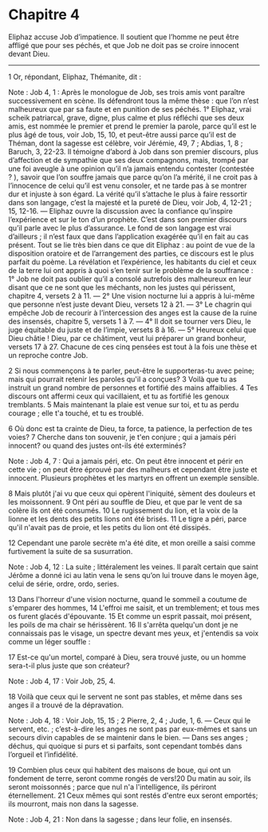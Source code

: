 # Chapitre 4

Eliphaz accuse Job d’impatience.
Il soutient que l’homme ne peut être affligé que pour ses péchés, et que Job ne doit pas se croire innocent devant Dieu.

***

1 Or, répondant, Eliphaz, Thémanite, dit :

<span class="bible-note">Note : </span> Job 4, 1 : Après le monologue de Job, ses trois amis vont paraître successivement en scène. Ils défendront tous la même thèse : que l’on n’est malheureux que par sa faute et en punition de ses péchés. 1° Eliphaz, vrai scheik patriarcal, grave, digne, plus calme et plus réfléchi que ses deux amis, est nommée le premier et prend le premier la parole, parce qu’il est le plus âgé de tous, voir Job, 15, 10, et peut-être aussi parce qu’il est de Théman, dont la sagesse est célèbre, voir Jérémie, 49, 7 ; Abdias, 1, 8 ; Baruch, 3, 22-23. Il témoigne d’abord à Job dans son premier discours, plus d’affection et de sympathie que ses deux compagnons, mais, trompé par une foi aveugle à une opinion qu’il n’a jamais entendu contester (contestée ? ), savoir que l’on souffre jamais que parce qu’on l’a mérité, il ne croit pas à l’innocence de celui qu’il est venu consoler, et ne tarde pas à se montrer dur et injuste à son égard. La vérité qu’il s’attache le plus à faire ressortir dans son langage, c’est la majesté et la
pureté de Dieu, voir Job, 4, 12-21 ; 15, 12-16. ― Eliphaz ouvre la discussion avec la confiance qu’inspire l’expérience et sur le ton d’un prophète. C’est dans son premier discours qu’il parle avec le plus d’assurance. Le fond de son langage est vrai d’ailleurs ; il n’est faux que dans l’application exagérée qu’il en fait au cas présent. Tout se lie très bien dans ce que dit Eliphaz : au point de vue de la disposition oratoire et de l’arrangement des parties, ce discours est le plus parfait du poème. La révélation et l’expérience, les habitants du ciel et ceux de la terre lui ont appris à quoi s’en tenir sur le problème de la souffrance : 1° Job ne doit pas oublier qu’il a consolé autrefois des malheureux en leur disant que ce ne sont que les méchants, non les justes qui périssent, chapitre 4, versets 2 à 11. ― 2° Une vision nocturne lui a appris à lui-même que personne n’est juste devant Dieu, versets 12 à 21. ― 3° Le chagrin qui empêche Job de recourir à l’intercession des anges est la cause de la ruine
des insensés, chapitre 5, versets 1 à 7. ― 4° Il doit se tourner vers Dieu, le juge équitable du juste et de l’impie, versets 8 à 16. ― 5° Heureux celui que Dieu châtie ! Dieu, par ce châtiment, veut lui préparer un grand bonheur, versets 17 à 27. Chacune de ces cinq pensées est tout à la fois une thèse et un reproche contre Job.


2 Si nous commençons à te parler, peut-être le supporteras-tu avec peine; mais qui pourrait retenir les paroles qu'il a conçues? 3 Voilà que tu as instruit un grand nombre de personnes et fortifié des mains affaiblies. 4 Tes discours ont affermi ceux qui vacillaient, et tu as fortifié les genoux tremblants. 5 Mais maintenant la plaie est venue sur toi, et tu as perdu courage ; elle t'a touché, et tu es troublé.


6 Où donc est ta crainte de Dieu, ta force, ta patience, la perfection de tes voies? 7 Cherche dans ton souvenir, je t'en conjure ; qui a jamais péri innocent? ou quand des justes ont-ils été exterminés?

<span class="bible-note">Note : </span> Job 4, 7 : Qui a jamais péri, etc. On peut être innocent et périr en cette vie ; on peut être éprouvé par des malheurs et cependant être juste et innocent. Plusieurs prophètes et les martyrs en offrent un exemple sensible.

8 Mais plutôt j'ai vu que ceux qui opèrent l'iniquité, sèment des douleurs et les moissonnent. 9 Ont péri au souffle de Dieu, et que par le vent de sa colère ils ont été consumés. 10 Le rugissement du lion, et la voix de la lionne et les dents des petits lions ont été brisés. 11 Le tigre a péri, parce qu'il n'avait pas de proie, et les petits du lion ont été dissipés.


12 Cependant une parole secrète m'a été dite, et mon oreille a saisi comme furtivement la suite de sa susurration.

<span class="bible-note">Note : </span> Job 4, 12 : La suite ; littéralement les veines. Il paraît certain que saint Jérôme a donné ici au latin vena le sens qu’on lui trouve dans le moyen âge, celui de série, ordre, ordo, series.

13 Dans l'horreur d'une vision nocturne, quand le sommeil a coutume de s'emparer des hommes, 14 L'effroi me saisit, et un tremblement; et tous mes os furent glacés d'épouvante. 15 Et comme un esprit passait, moi présent, les poils de ma chair se hérissèrent. 16 Il s'arrêta quelqu'un dont je ne connaissais pas le visage, un spectre devant mes yeux, et j'entendis sa voix comme un léger souffle :


17 Est-ce qu'un mortel, comparé à Dieu, sera trouvé juste, ou un homme sera-t-il plus juste que son créateur?

<span class="bible-note">Note : </span> Job 4, 17 : Voir Job, 25, 4.

18 Voilà que ceux qui le servent ne sont pas stables, et même dans ses anges il a trouvé de la dépravation.

<span class="bible-note">Note : </span> Job 4, 18 : Voir Job, 15, 15 ; 2 Pierre, 2, 4 ; Jude, 1, 6. ― Ceux qui le servent, etc. ; c’est-à-dire les anges ne sont pas par eux-mêmes et sans un secours divin capables de se maintenir dans le bien. ― Dans ses anges ; déchus, qui quoique si purs et si parfaits, sont cependant tombés dans l’orgueil et l’infidélité.

19 Combien plus ceux qui habitent des maisons de boue, qui ont un fondement de terre, seront comme rongés de vers!20 Du matin au soir, ils seront moissonnés ; parce que nul n'a l'intelligence, ils périront éternellement. 21 Ceux mêmes qui sont restés d'entre eux seront emportés; ils mourront, mais non dans la sagesse.

<span class="bible-note">Note : </span> Job 4, 21 : Non dans la sagesse ; dans leur folie, en insensés.

